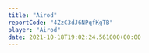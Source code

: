 ```yaml
---
title: "Airod"
reportCode: "4ZzC3dJ6NPqfKgTB"
player: "Airod"
date: 2021-10-18T19:02:24.561000+00:00
---
```

